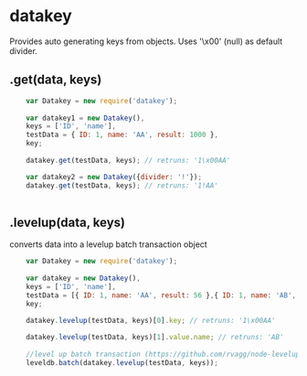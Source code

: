 # datakey
Provides auto generating keys from objects. Uses '\x00' (null) as default divider.

## .get(data, keys)

````javascript
	var Datakey = new require('datakey');
  
	var datakey1 = new Datakey(),
	keys = ['ID', 'name'],
	testData = { ID: 1, name: 'AA', result: 1000 },
	key;
	
	datakey.get(testData, keys); // retruns: '1\x00AA'

	var datakey2 = new Datakey({divider: '!'});
	datakey.get(testData, keys); // retruns: '1!AA'
	
````

## .levelup(data, keys)
converts data into a levelup batch transaction object
````javascript
	var Datakey = new require('datakey');
  
	var datakey = new Datakey(),
	keys = ['ID', 'name'],
	testData = [{ ID: 1, name: 'AA', result: 56 },{ ID: 1, name: 'AB', result: 67 }],
	key;
	
	datakey.levelup(testData, keys)[0].key; // retruns: '1\x00AA'

	datakey.levelup(testData, keys)[1].value.name; // retruns: 'AB'
	
	//level up batch transaction (https://github.com/rvagg/node-levelup#batch)
	leveldb.batch(datakey.levelup(testData, keys));
	
````
